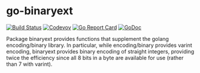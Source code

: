 go-binaryext
============

[![Build Status](https://travis-ci.com/weathersource/go-binaryext.svg?branch=master)](https://travis-ci.com/weathersource/go-binaryext)
[![Codevov](https://img.shields.io/codecov/c/github/weathersource/go-binaryext.svg)](https://codecov.io/gh/weathersource/go-binaryext)
[![Go Report Card](https://goreportcard.com/badge/github.com/weathersource/go-binaryext)](https://goreportcard.com/report/github.com/weathersource/go-binaryext)
[![GoDoc](https://img.shields.io/badge/godoc-ref-blue.svg)](https://godoc.org/github.com/weathersource/go-binaryext)

Package binaryext provides functions that supplement the golang encoding/binary library. In particular, while
encoding/binary provides varint encoding, binaryext provides binary encoding of straight integers, providing
twice the efficiency since all 8 bits in a byte are available for use (rather than 7 with varint).
